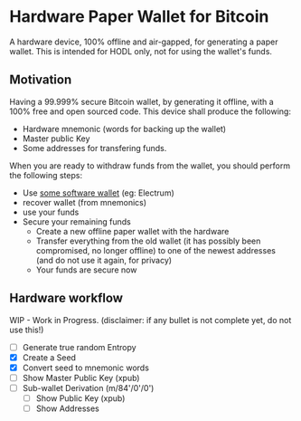 # Hardware Paper Wallet for Bitcoin

A hardware device, 100% offline and air-gapped, for generating a paper wallet.
This is intended for HODL only, not for using the wallet's funds.

## Motivation

Having a 99.999% secure Bitcoin wallet, by generating it offline, with a 100% free and open sourced code.
This device shall produce the following:

- Hardware mnemonic (words for backing up the wallet)
- Master public Key
- Some addresses for transfering funds.

When you are ready to withdraw funds from the wallet, you should perform the following steps:

- Use [some software wallet](https://bitcoin.org/en/choose-your-wallet) (eg: Electrum)
- recover wallet (from mnemonics)
- use your funds
- Secure your remaining funds
  - Create a new offline paper wallet with the hardware
  - Transfer everything from the old wallet (it has possibly been compromised, no longer offline) to one of the newest addresses (and do not use it again, for privacy)
  - Your funds are secure now

## Hardware workflow

WIP - Work in Progress.
(disclaimer: if any bullet is not complete yet, do not use this!)

- [ ] Generate true random Entropy
- [x] Create a Seed
- [x] Convert seed to mnemonic words
- [ ] Show Master Public Key (xpub)
- [ ] Sub-wallet Derivation (m/84'/0'/0')
  - [ ] Show Public Key (xpub)
  - [ ] Show Addresses
